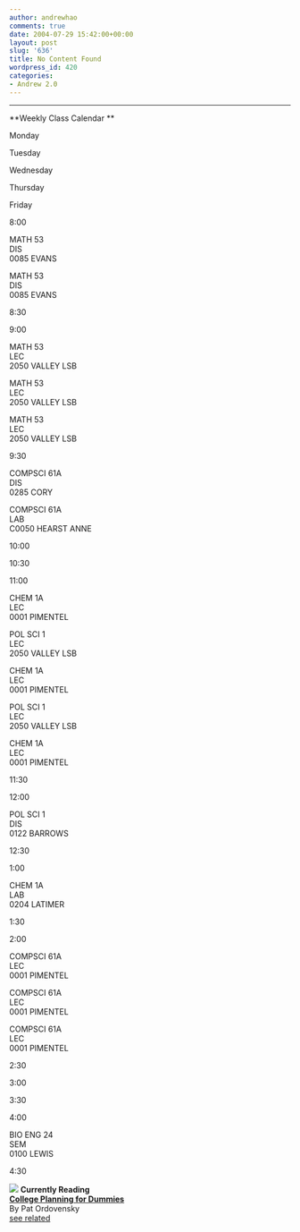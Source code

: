 ```yaml
---
author: andrewhao
comments: true
date: 2004-07-29 15:42:00+00:00
layout: post
slug: '636'
title: No Content Found
wordpress_id: 420
categories:
- Andrew 2.0
---
```


****















**Weekly Class Calendar **




  




Monday



Tuesday



Wednesday



Thursday



Friday






  
8:00  
  




  














MATH 53   
DIS  
0085 EVANS



  














MATH 53   
DIS  
0085 EVANS



  







  
8:30  
  




  














  
  
  




  














  
  
  




  







  
9:00  
  














MATH 53   
LEC  
2050 VALLEY LSB













  
  
  














MATH 53   
LEC  
2050 VALLEY LSB













  
  
  














MATH 53   
LEC  
2050 VALLEY LSB






  
9:30  
  














  
  
  














COMPSCI 61A   
DIS  
0285 CORY













  
  
  














COMPSCI 61A   
LAB  
C0050 HEARST ANNE













  
  
  







  
10:00  
  




  














  
  
  




  














  
  
  




  







  
10:30  
  




  














  
  
  




  














  
  
  




  







  
11:00  
  














CHEM 1A   
LEC  
0001 PIMENTEL













POL SCI 1   
LEC  
2050 VALLEY LSB













CHEM 1A   
LEC  
0001 PIMENTEL













POL SCI 1   
LEC  
2050 VALLEY LSB













CHEM 1A   
LEC  
0001 PIMENTEL






  
11:30  
  














  
  
  














  
  
  














  
  
  














  
  
  














  
  
  







  
12:00  
  














POL SCI 1   
DIS  
0122 BARROWS













  
  
  




  














  
  
  




  







  
12:30  
  














  
  
  




  




  




  




  







  
1:00  
  














  
  
  




  




  














CHEM 1A   
LAB  
0204 LATIMER



  







  
1:30  
  














  
  
  




  




  














  
  
  




  







  
2:00  
  














COMPSCI 61A   
LEC  
0001 PIMENTEL



  














COMPSCI 61A   
LEC  
0001 PIMENTEL













  
  
  














COMPSCI 61A   
LEC  
0001 PIMENTEL






  
2:30  
  














  
  
  




  














  
  
  














  
  
  














  
  
  







  
3:00  
  




  




  




  














  
  
  




  







  
3:30  
  




  




  




  














  
  
  




  







  
4:00  
  




  




  














BIO ENG 24   
SEM  
0100 LEWIS













  
  
  




  







  
4:30  
  




  




  














  
  
  














  
  
  






[![](http://images.amazon.com/images/P/1568843828.01.THUMBZZZ.jpg)](/Amazon/Click.aspx?asin=1568843828&user=378399)
**Currently Reading**  
[**College Planning for Dummies**](/Amazon/Click.aspx?asin=1568843828&user=378399)  
By  Pat Ordovensky  
[see related](/Amazon/Click.aspx?asin=1568843828&user=378399&related=1)
